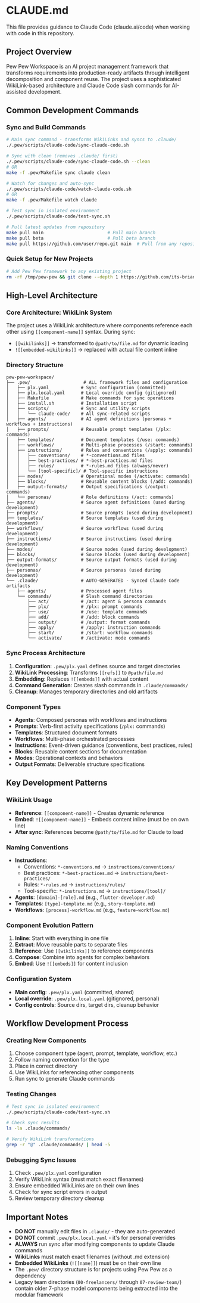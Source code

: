 # CLAUDE.md

This file provides guidance to Claude Code (claude.ai/code) when working with code in this repository.

## Project Overview

Pew Pew Workspace is an AI project management framework that transforms requirements into production-ready artifacts through intelligent decomposition and component reuse. The project uses a sophisticated WikiLink-based architecture and Claude Code slash commands for AI-assisted development.

## Common Development Commands

### Sync and Build Commands
```bash
# Main sync command - transforms WikiLinks and syncs to .claude/
./.pew/scripts/claude-code/sync-claude-code.sh

# Sync with clean (removes .claude/ first)
./.pew/scripts/claude-code/sync-claude-code.sh --clean
# OR
make -f .pew/Makefile sync claude clean

# Watch for changes and auto-sync
./.pew/scripts/claude-code/watch-claude-code.sh
# OR
make -f .pew/Makefile watch claude

# Test sync in isolated environment
./.pew/scripts/claude-code/test-sync.sh

# Pull latest updates from repository
make pull main                        # Pull main branch
make pull beta                        # Pull beta branch
make pull https://github.com/user/repo.git main  # Pull from any repository
```

### Quick Setup for New Projects
```bash
# Add Pew Pew framework to any existing project
rm -rf /tmp/pew-pew && git clone --depth 1 https://github.com/its-brianwithai/pew-pew-workspace.git /tmp/pew-pew && cd "$(pwd)" && mkdir -p .pew && for dir in agents prompts templates workflows instructions modes blocks output-formats personas scripts Makefile install.sh; do if [ -f "/tmp/pew-pew/.pew/$dir" ]; then cp "/tmp/pew-pew/.pew/$dir" ".pew/$dir"; elif [ -d "/tmp/pew-pew/.pew/$dir" ]; then mkdir -p ".pew/$dir" && cp -r "/tmp/pew-pew/.pew/$dir"/* ".pew/$dir"/ 2>/dev/null || true; fi; done && cp /tmp/pew-pew/.pew/plx.yaml .pew/plx.yaml && ./.pew/scripts/claude-code/sync-claude-code.sh && rm -rf /tmp/pew-pew
```

## High-Level Architecture

### Core Architecture: WikiLink System
The project uses a WikiLink architecture where components reference each other using `[[component-name]]` syntax. During sync:
- `[[wikilinks]]` → transformed to `@path/to/file.md` for dynamic loading
- `![[embedded-wikilinks]]` → replaced with actual file content inline

### Directory Structure
```
pew-pew-workspace/
├── .pew/                    # ALL framework files and configuration
│   ├── plx.yaml            # Sync configuration (committed)
│   ├── plx.local.yaml      # Local override config (gitignored)
│   ├── Makefile            # Make commands for sync operations
│   ├── install.sh          # Installation script
│   ├── scripts/            # Sync and utility scripts
│   │   └── claude-code/    # All sync-related scripts
│   ├── agents/             # AI agent definitions (personas + workflows + instructions)
│   ├── prompts/            # Reusable prompt templates (/plx: commands)
│   ├── templates/          # Document templates (/use: commands)
│   ├── workflows/          # Multi-phase processes (/start: commands)
│   ├── instructions/       # Rules and conventions (/apply: commands)
│   │   ├── conventions/    # *-conventions.md files
│   │   ├── best-practices/ # *-best-practices.md files
│   │   ├── rules/          # *-rules.md files (always/never)
│   │   └── [tool-specific]/ # Tool-specific instructions
│   ├── modes/              # Operational modes (/activate: commands)
│   ├── blocks/             # Reusable content blocks (/add: commands)
│   ├── output-formats/     # Output specifications (/output: commands)
│   └── personas/           # Role definitions (/act: commands)
├── agents/                 # Source agent definitions (used during development)
├── prompts/                # Source prompts (used during development)
├── templates/              # Source templates (used during development)
├── workflows/              # Source workflows (used during development)
├── instructions/           # Source instructions (used during development)
├── modes/                  # Source modes (used during development)
├── blocks/                 # Source blocks (used during development)
├── output-formats/         # Source output formats (used during development)
├── personas/               # Source personas (used during development)
└── .claude/                # AUTO-GENERATED - Synced Claude Code artifacts
    ├── agents/             # Processed agent files
    └── commands/           # Slash command directories
        ├── act/            # /act: agent & persona commands
        ├── plx/            # /plx: prompt commands
        ├── use/            # /use: template commands
        ├── add/            # /add: block commands
        ├── output/         # /output: format commands
        ├── apply/          # /apply: instruction commands
        ├── start/          # /start: workflow commands
        └── activate/       # /activate: mode commands
```

### Sync Process Architecture
1. **Configuration**: `.pew/plx.yaml` defines source and target directories
2. **WikiLink Processing**: Transforms `[[refs]]` to `@path/file.md`
3. **Embedding**: Replaces `![[embeds]]` with actual content
4. **Command Generation**: Creates slash commands in `.claude/commands/`
5. **Cleanup**: Manages temporary directories and old artifacts

### Component Types
- **Agents**: Composed personas with workflows and instructions
- **Prompts**: Verb-first activity specifications (`/plx:` commands)
- **Templates**: Structured document formats
- **Workflows**: Multi-phase orchestrated processes
- **Instructions**: Event-driven guidance (conventions, best practices, rules)
- **Blocks**: Reusable content sections for documentation
- **Modes**: Operational contexts and behaviors
- **Output Formats**: Deliverable structure specifications

## Key Development Patterns

### WikiLink Usage
- **Reference**: `[[component-name]]` - Creates dynamic reference
- **Embed**: `![[component-name]]` - Embeds content inline (must be on own line)
- **After sync**: References become `@path/to/file.md` for Claude to load

### Naming Conventions
- **Instructions**: 
  - Conventions: `*-conventions.md` → `instructions/conventions/`
  - Best practices: `*-best-practices.md` → `instructions/best-practices/`
  - Rules: `*-rules.md` → `instructions/rules/`
  - Tool-specific: `*-instructions.md` → `instructions/[tool]/`
- **Agents**: `[domain]-[role].md` (e.g., `flutter-developer.md`)
- **Templates**: `[type]-template.md` (e.g., `story-template.md`)
- **Workflows**: `[process]-workflow.md` (e.g., `feature-workflow.md`)

### Component Evolution Pattern
1. **Inline**: Start with everything in one file
2. **Extract**: Move reusable parts to separate files
3. **Reference**: Use `[[wikilinks]]` to reference components
4. **Compose**: Combine into agents for complex behaviors
5. **Embed**: Use `![[embeds]]` for content inclusion

### Configuration System
- **Main config**: `.pew/plx.yaml` (committed, shared)
- **Local override**: `.pew/plx.local.yaml` (gitignored, personal)
- **Config controls**: Source dirs, target dirs, cleanup behavior

## Workflow Development Process

### Creating New Components
1. Choose component type (agent, prompt, template, workflow, etc.)
2. Follow naming convention for the type
3. Place in correct directory
4. Use WikiLinks for referencing other components
5. Run sync to generate Claude commands

### Testing Changes
```bash
# Test sync in isolated environment
./.pew/scripts/claude-code/test-sync.sh

# Check sync results
ls -la .claude/commands/

# Verify WikiLink transformations
grep -r "@" .claude/commands/ | head -5
```

### Debugging Sync Issues
1. Check `.pew/plx.yaml` configuration
2. Verify WikiLink syntax (must match exact filenames)
3. Ensure embedded WikiLinks are on their own lines
4. Check for sync script errors in output
5. Review temporary directory cleanup

## Important Notes

- **DO NOT** manually edit files in `.claude/` - they are auto-generated
- **DO NOT** commit `.pew/plx.local.yaml` - it's for personal overrides
- **ALWAYS** run sync after modifying components to update Claude commands
- **WikiLinks** must match exact filenames (without .md extension)
- **Embedded WikiLinks** (`![[name]]`) must be on their own line
- The `.pew/` directory structure is for projects using Pew Pew as a dependency
- Legacy team directories (`00-freelancers/` through `07-review-team/`) contain older 7-phase model components being extracted into the modular framework